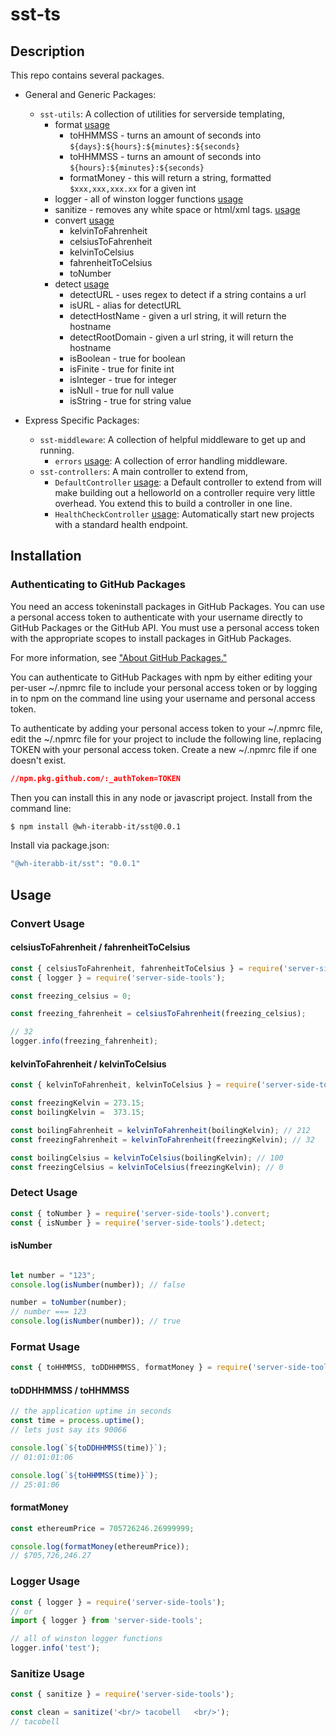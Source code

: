 # sst-ts

## Description

This repo contains several packages.

* General and Generic Packages:
	* `sst-utils`: A collection of utilities for serverside templating,
		* format [usage](#format-usage)
			* toHHMMSS - turns an amount of seconds into `${days}:${hours}:${minutes}:${seconds}`
			* toHHMMSS - turns an amount of seconds into `${hours}:${minutes}:${seconds}`
			* formatMoney - this will return a string, formatted `$xxx,xxx,xxx.xx` for a given int
		* logger - all of winston logger functions [usage](#logger-usage)
		* sanitize - removes any white space or html/xml tags. [usage](#sanitize-usage)
		* convert [usage](#convert-usage)
			* kelvinToFahrenheit
			* celsiusToFahrenheit
			* kelvinToCelsius
			* fahrenheitToCelsius
			* toNumber
		* detect [usage](#detect-usage)
			* detectURL - uses regex to detect if a string contains a url
			* isURL - alias for detectURL
			* detectHostName - given a url string, it will return the hostname
			* detectRootDomain - given a url string, it will return the hostname
			* isBoolean - true for boolean
			* isFinite - true for finite int
			* isInteger - true for integer
			* isNull - true for null value
			* isString - true for string value

* Express Specific Packages:
	* `sst-middleware`: A collection of helpful middleware to get up and running.
		* `errors` [usage](#errors-usage): A collection of error handling middleware.
	* `sst-controllers`: A main controller to extend from,
		* `DefaultController` [usage](#DefaultController-usage): a Default controller to extend from will make building out a helloworld on a controller require very little overhead. You extend this to build a controller in one line.
		* `HealthCheckController` [usage](#HealthCheckController-usage): Automatically start new projects with a standard health endpoint.


## Installation

### Authenticating to GitHub Packages
You need an access tokeninstall packages in GitHub Packages. You can use a personal access token to authenticate with your username directly to GitHub Packages or the GitHub API. You must use a personal access token with the appropriate scopes to install packages in GitHub Packages.

For more information, see ["About GitHub Packages."](https://help.github.com/en/packages/using-github-packages-with-your-projects-ecosystem/configuring-npm-for-use-with-github-packages)

You can authenticate to GitHub Packages with npm by either editing your per-user ~/.npmrc file to include your personal access token or by logging in to npm on the command line using your username and personal access token.

To authenticate by adding your personal access token to your ~/.npmrc file, edit the ~/.npmrc file for your project to include the following line, replacing TOKEN with your personal access token. Create a new ~/.npmrc file if one doesn't exist.

```json
//npm.pkg.github.com/:_authToken=TOKEN
```

Then you can install this in any node or javascript project.
Install from the command line:
```bash
$ npm install @wh-iterabb-it/sst@0.0.1
```
Install via package.json:
```bash
"@wh-iterabb-it/sst": "0.0.1"
```


## Usage

### Convert Usage

#### celsiusToFahrenheit / fahrenheitToCelsius

```javascript
const { celsiusToFahrenheit, fahrenheitToCelsius } = require('server-side-tools').convert;
const { logger } = require('server-side-tools');

const freezing_celsius = 0;

const freezing_fahrenheit = celsiusToFahrenheit(freezing_celsius);

// 32
logger.info(freezing_fahrenheit);
```

#### kelvinToFahrenheit / kelvinToCelsius

```javascript
const { kelvinToFahrenheit, kelvinToCelsius } = require('server-side-tools').convert;

const freezingKelvin = 273.15;
const boilingKelvin =  373.15;

const boilingFahrenheit = kelvinToFahrenheit(boilingKelvin); // 212
const freezingFahrenheit = kelvinToFahrenheit(freezingKelvin); // 32

const boilingCelsius = kelvinToCelsius(boilingKelvin); // 100
const freezingCelsius = kelvinToCelsius(freezingKelvin); // 0
```



### Detect Usage
```javascript
const { toNumber } = require('server-side-tools').convert;
const { isNumber } = require('server-side-tools').detect;
```

#### isNumber
```javascript

let number = "123";
console.log(isNumber(number)); // false

number = toNumber(number);
// number === 123
console.log(isNumber(number)); // true
```
### Format Usage
```javascript
const { toHHMMSS, toDDHHMMSS, formatMoney } = require('server-side-tools').format;
```

#### toDDHHMMSS / toHHMMSS
```javascript
// the application uptime in seconds
const time = process.uptime();
// lets just say its 90066

console.log(`${toDDHHMMSS(time)}`);
// 01:01:01:06

console.log(`${toHHMMSS(time)}`);
// 25:01:06
```

#### formatMoney
```javascript
const ethereumPrice = 705726246.26999999;

console.log(formatMoney(ethereumPrice));
// $705,726,246.27
```

### Logger Usage

```javascript
const { logger } = require('server-side-tools');
// or
import { logger } from 'server-side-tools';

// all of winston logger functions
logger.info('test');
```

### Sanitize Usage

```javascript
const { sanitize } = require('server-side-tools');

const clean = sanitize('<br/> tacobell   <br/>');
// tacobell
```
